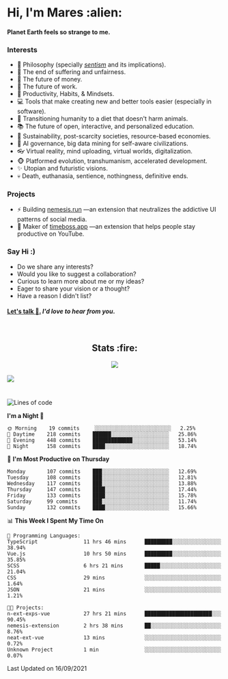 <h1>Hi, I'm Mares :alien:</h1>

#### Planet Earth feels so strange to me.

### **Interests**

- 🌊 Philosophy (specially [_sentism_][sentismmedium] and its implications).
- 🎯 The end of suffering and unfairness.
- 💸 The future of money.
- 💼 The future of work.
- 🧠 Productivity, Habits, & Mindsets.
- 💻 Tools that make creating new and better tools easier (especially in software).
- 🥗 Transitioning humanity to a diet that doesn't harm animals.
- 📚 The future of open, interactive, and personalized education.
- 🌱 Sustainability, post-scarcity societies, resource-based economies.
- 🤖 AI governance, big data mining for self-aware civilizations.
- 👓 Virtual reality, mind uploading, virtual worlds, digitalization.
- 🐵 Platformed evolution, transhumanism, accelerated development.
- ✨ Utopian and futuristic visions.
- 💀 Death, euthanasia, sentience, nothingness, definitive ends.


### **Projects**

- ⚡ Building [nemesis.run](https://nemesis.run) —an extension that neutralizes the addictive UI patterns of social media.
- 💎 Maker of [timeboss.app](https://timeboss.app) —an extension that helps people stay productive on YouTube.


### **Say Hi :)**

- Do we share any interests?
- Would you like to suggest a collaboration?
- Curious to learn more about me or my ideas?
- Eager to share your vision or a thought?
- Have a reason I didn't list?

#### [Let's talk :wave:.](mailto:mareszhar@gmail.com) _I'd love to hear from you_.

[sentismmedium]: https://medium.com/@mareszhar/born-a-prisoner-a-reflection-about-life-its-struggles-and-a-plan-to-escape-d8566ce9b026

<br>

<h2 align="center">Stats :fire:</h2>

<div align="center">
  <img src="https://github-readme-streak-stats.herokuapp.com?user=mareszhar&theme=black-ice&hide_border=true&stroke=FFFFFF15&ring=DF8FFE&fire=DF8FFE&currStreakLabel=DF8FFE&background=1A232A&currStreakNum=86FFAB">
</div>

<!-- Add or remove this: &dates=B1AAB3FF at the end of the streak stats URL if they get bugged and aren't updating -->

<br>

<img src="https://activity-graph.herokuapp.com/graph?username=mareszhar&theme=nord&bg_color=00000000&color=979797&line=DF8FFE&point=00000000&area=true&hide_border=true">

<br>

<h1></h1>

<!--START_SECTION:waka-->
![Lines of code](https://img.shields.io/badge/From%20Hello%20World%20I%27ve%20Written-119119%20lines%20of%20code-blue)

**I'm a Night 🦉** 

```text
🌞 Morning    19 commits     ░░░░░░░░░░░░░░░░░░░░░░░░░   2.25% 
🌆 Daytime    218 commits    ██████░░░░░░░░░░░░░░░░░░░   25.86% 
🌃 Evening    448 commits    █████████████░░░░░░░░░░░░   53.14% 
🌙 Night      158 commits    ████░░░░░░░░░░░░░░░░░░░░░   18.74%

```
📅 **I'm Most Productive on Thursday** 

```text
Monday       107 commits    ███░░░░░░░░░░░░░░░░░░░░░░   12.69% 
Tuesday      108 commits    ███░░░░░░░░░░░░░░░░░░░░░░   12.81% 
Wednesday    117 commits    ███░░░░░░░░░░░░░░░░░░░░░░   13.88% 
Thursday     147 commits    ████░░░░░░░░░░░░░░░░░░░░░   17.44% 
Friday       133 commits    ████░░░░░░░░░░░░░░░░░░░░░   15.78% 
Saturday     99 commits     ███░░░░░░░░░░░░░░░░░░░░░░   11.74% 
Sunday       132 commits    ████░░░░░░░░░░░░░░░░░░░░░   15.66%

```


📊 **This Week I Spent My Time On** 

```text
💬 Programming Languages: 
TypeScript               11 hrs 46 mins      █████████░░░░░░░░░░░░░░░░   38.94% 
Vue.js                   10 hrs 50 mins      █████████░░░░░░░░░░░░░░░░   35.85% 
SCSS                     6 hrs 21 mins       █████░░░░░░░░░░░░░░░░░░░░   21.04% 
CSS                      29 mins             ░░░░░░░░░░░░░░░░░░░░░░░░░   1.64% 
JSON                     21 mins             ░░░░░░░░░░░░░░░░░░░░░░░░░   1.21%

🐱‍💻 Projects: 
n-ext-exps-vue           27 hrs 21 mins      ██████████████████████░░░   90.45% 
nemesis-extension        2 hrs 38 mins       ██░░░░░░░░░░░░░░░░░░░░░░░   8.76% 
neat-ext-vue             13 mins             ░░░░░░░░░░░░░░░░░░░░░░░░░   0.72% 
Unknown Project          1 min               ░░░░░░░░░░░░░░░░░░░░░░░░░   0.07%

```


 Last Updated on 16/09/2021
<!--END_SECTION:waka-->

